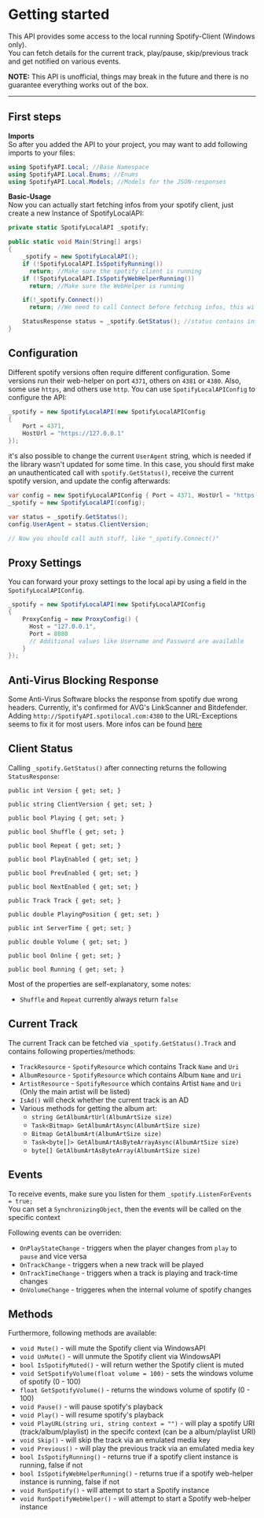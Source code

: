 # Getting started

This API provides some access to the local running Spotify-Client (Windows only).  
You can fetch details for the current track, play/pause, skip/previous track and
get notified on various events.

**NOTE:** This API is unofficial, things may break in the future and there is no
guarantee everything works out of the box.

---

## First steps

**Imports**  
So after you added the API to your project, you may want to add following imports to your files:

```cs
using SpotifyAPI.Local; //Base Namespace
using SpotifyAPI.Local.Enums; //Enums
using SpotifyAPI.Local.Models; //Models for the JSON-responses
```

**Basic-Usage**  
Now you can actually start fetching infos from your spotify client, just create a new Instance of SpotifyLocalAPI:
```cs
private static SpotifyLocalAPI _spotify;

public static void Main(String[] args)
{
    _spotify = new SpotifyLocalAPI();
    if (!SpotifyLocalAPI.IsSpotifyRunning())
      return; //Make sure the spotify client is running
    if (!SpotifyLocalAPI.IsSpotifyWebHelperRunning())
      return; //Make sure the WebHelper is running

    if(!_spotify.Connect())
      return; //We need to call Connect before fetching infos, this will handle Auth stuff

    StatusResponse status = _spotify.GetStatus(); //status contains infos
}
```

## Configuration

Different spotify versions often require different configuration. Some versions run their web-helper on port `4371`, others on `4381` or `4380`. Also, some use `https`, and others use `http`. You can use `SpotifyLocalAPIConfig` to configure the API:

```cs
_spotify = new SpotifyLocalAPI(new SpotifyLocalAPIConfig
{
    Port = 4371,
    HostUrl = "https://127.0.0.1"
});
```

it's also possible to change the current `UserAgent` string, which is needed if the library wasn't updated for some time. In this case, you should first make an unauthenticated call with `spotify.GetStatus()`, receive the current spotify version, and update the config afterwards:

```cs
var config = new SpotifyLocalAPIConfig { Port = 4371, HostUrl = "https://127.0.0.1" });
_spotify = new SpotifyLocalAPI(config);

var status = _spotify.GetStatus();
config.UserAgent = status.ClientVersion;

// Now you should call auth stuff, like "_spotify.Connect()"
```

## Proxy Settings

You can forward your proxy settings to the local api by using a field in the `SpotifyLocalAPIConfig`.

```cs
_spotify = new SpotifyLocalAPI(new SpotifyLocalAPIConfig
{
    ProxyConfig = new ProxyConfig() {
      Host = "127.0.0.1",
      Port = 8080
      // Additional values like Username and Password are available
    }
});
```

## Anti-Virus Blocking Response

Some Anti-Virus Software blocks the response from spotify due wrong headers.
Currently, it's confirmed for AVG's LinkScanner and Bitdefender.
Adding `http://SpotifyAPI.spotilocal.com:4380` to the URL-Exceptions seems to fix it for most users.
More infos can be found [here](https://github.com/JohnnyCrazy/SpotifyAPI-NET/issues/51)

## Client Status

Calling `_spotify.GetStatus()` after connecting returns the following `StatusResponse`:

```
public int Version { get; set; }

public string ClientVersion { get; set; }

public bool Playing { get; set; }

public bool Shuffle { get; set; }

public bool Repeat { get; set; }

public bool PlayEnabled { get; set; }

public bool PrevEnabled { get; set; }

public bool NextEnabled { get; set; }

public Track Track { get; set; }

public double PlayingPosition { get; set; }

public int ServerTime { get; set; }

public double Volume { get; set; }

public bool Online { get; set; }

public bool Running { get; set; }
```

Most of the properties are self-explanatory, some notes:

* `Shuffle` and `Repeat` currently always return `false`

## Current Track

The current Track can be fetched via `_spotify.GetStatus().Track` and contains following properties/methods:

* `TrackResource` - `SpotifyResource` which contains Track `Name` and `Uri`
* `AlbumResource` - `SpotifyResource` which contains Album `Name` and `Uri`
* `ArtistResource` - `SpotifyResource` which contains Artist `Name` and `Uri` (Only the main artist will be listed)
* `IsAd()` will check whether the current track is an AD
* Various methods for getting the album art:
  * `string GetAlbumArtUrl(AlbumArtSize size)`
  * `Task<Bitmap> GetAlbumArtAsync(AlbumArtSize size)`
  * `Bitmap GetAlbumArt(AlbumArtSize size)`
  * `Task<byte[]> GetAlbumArtAsByteArrayAsync(AlbumArtSize size)`
  * `byte[] GetAlbumArtAsByteArray(AlbumArtSize size)`

## Events

To receive events, make sure you listen for them `_spotify.ListenForEvents = true;`  
You can set a `SynchronizingObject`, then the events will be called on the specific context

Following events can be overriden:

* `OnPlayStateChange` - triggers when the player changes from `play` to `pause` and vice versa
* `OnTrackChange` - triggers when a new track will be played
* `OnTrackTimeChange` - triggers when a track is playing and track-time changes
* `OnVolumeChange` - triggeres when the internal volume of spotify changes

## Methods

Furthermore, following methods are available:

* `void Mute()` - will mute the Spotify client via WindowsAPI
* `void UnMute()` - will unmute the Spotify client via WindowsAPI
* `bool IsSpotifyMuted()` - will return wether the Spotify client is muted
* `void SetSpotifyVolume(float volume = 100)` - sets the windows volume of spotify (0 - 100)
* `float GetSpotifyVolume()` - returns the windows volume of spotify (0 - 100)
* `void Pause()` - will pause spotify's playback
* `void Play()` - will resume spotify's playback
* `void PlayURL(string uri, string context = "")` - will play a spotify URI (track/album/playlist) in the specifc context (can be a album/playlist URI)
* `void Skip()` - will skip the track via an emulated media key
* `void Previous()` - will play the previous track via an emulated media key
* `bool IsSpotifyRunning()` - returns true if a spotify client instance is running, false if not
* `bool IsSpotifyWebHelperRunning()` - returns true if a spotify web-helper instance is running, false if not
* `void RunSpotify()` - will attempt to start a Spotify instance
* `void RunSpotifyWebHelper()` - will attempt to start a Spotify web-helper instance
